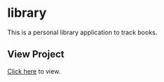 # library
This is a personal library application to track books.

## View Project
[Click here](https://v-sudo29.github.io/library/) to view.
